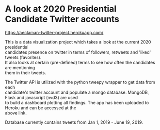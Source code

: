 # A look at 2020 Presidential Candidate Twitter accounts

https://aeclaman-twitter-project.herokuapp.com/

This is a data visualization project which takes a look at the current 2020 presidential  
candidates presence on twitter in terms of followers, retweets and 'liked' tweets (favorites).  
It also looks at certain (pre-defined) terms to see how often the candidates are mentioning  
them in their tweets.  

The Twitter API is utilized with the python tweepy wrapper to get data from each  
candidate's twitter account and populate a mongo database. MongoDB, Flask and javascript (nvd3) are used  
to build a dashboard plotting all findings. The app has been uploaded to Heroku and can be accessed at the  
above link.


Database currently contains tweets from Jan 1, 2019 - June 19, 2019.

